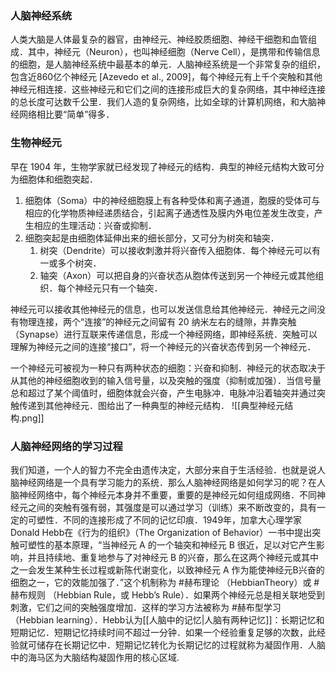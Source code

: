 ### 人脑神经系统
人类大脑是人体最复杂的器官，由神经元、神经胶质细胞、神经干细胞和血管组成．其中，神经元（Neuron），也叫神经细胞（Nerve Cell），是携带和传输信息的细胞，是人脑神经系统中最基本的单元．人脑神经系统是一个非常复杂的组织，包含近860亿个神经元 [Azevedo et al., 2009]，每个神经元有上千个突触和其他神经元相连接．这些神经元和它们之间的连接形成巨大的复杂网络，其中神经连接的总长度可达数千公里．我们人造的复杂网络，比如全球的计算机网络，和大脑神经网络相比要“简单”得多．
### 生物神经元
早在 1904 年，生物学家就已经发现了神经元的结构．典型的神经元结构大致可分为细胞体和细胞突起．
1) 细胞体（Soma）中的神经细胞膜上有各种受体和离子通道，胞膜的受体可与相应的化学物质神经递质结合，引起离子通透性及膜内外电位差发生改变，产生相应的生理活动：兴奋或抑制．
2) 细胞突起是由细胞体延伸出来的细长部分，又可分为树突和轴突．
	1) 树突（Dendrite）可以接收刺激并将兴奋传入细胞体．每个神经元可以有一或多个树突．
	2) 轴突（Axon）可以把自身的兴奋状态从胞体传送到另一个神经元或其他组织．每个神经元只有一个轴突．

神经元可以接收其他神经元的信息，也可以发送信息给其他神经元．神经元之间没有物理连接，两个“连接”的神经元之间留有 20 纳米左右的缝隙，并靠突触（Synapse）进行互联来传递信息，形成一个神经网络，即神经系统．突触可以理解为神经元之间的连接“接口”，将一个神经元的兴奋状态传到另一个神经元．

一个神经元可被视为一种只有两种状态的细胞：兴奋和抑制．神经元的状态取决于从其他的神经细胞收到的输入信号量，以及突触的强度（抑制或加强）．当信号量总和超过了某个阈值时，细胞体就会兴奋，产生电脉冲．电脉冲沿着轴突并通过突触传递到其他神经元．图给出了一种典型的神经元结构．
![[典型神经元结构.png]]

### 人脑神经网络的学习过程
我们知道，一个人的智力不完全由遗传决定，大部分来自于生活经验．也就是说人脑神经网络是一个具有学习能力的系统．那么人脑神经网络是如何学习的呢？在人脑神经网络中，每个神经元本身并不重要，重要的是神经元如何组成网络．不同神经元之间的突触有强有弱，其强度是可以通过学习（训练）来不断改变的，具有一定的可塑性．不同的连接形成了不同的记忆印痕．1949年，加拿大心理学家Donald Hebb在《行为的组织》（The Organization of Behavior）一书中提出突触可塑性的基本原理，“当神经元 A 的一个轴突和神经元 B 很近，足以对它产生影响，并且持续地、重复地参与了对神经元 B 的兴奋，那么在这两个神经元或其中之一会发生某种生长过程或新陈代谢变化，以致神经元 A 作为能使神经元B兴奋的细胞之一，它的效能加强了．”这个机制称为 #赫布理论 （HebbianTheory）或 #赫布规则 （Hebbian Rule，或 Hebb’s Rule）．如果两个神经元总是相关联地受到刺激，它们之间的突触强度增加．这样的学习方法被称为 #赫布型学习 （Hebbian learning）．Hebb认为[[人脑中的记忆|人脑有两种记忆]]：长期记忆和短期记忆．短期记忆持续时间不超过一分钟．如果一个经验重复足够的次数，此经验就可储存在长期记忆中．短期记忆转化为长期记忆的过程就称为凝固作用．人脑中的海马区为大脑结构凝固作用的核心区域.